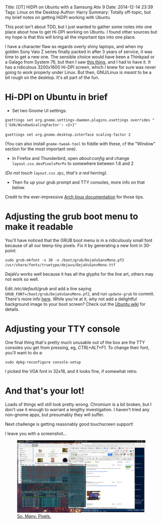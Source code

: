 Title: [OT] HiDPI on Ubuntu with a Samsung Ativ 9 
Date: 2014-12-14 23:39
Tags: Linux on the Desktop
Author: Harry
Summary: Totally off-topic, but my brief notes on getting HiDPI working with Ubuntu

This post isn't about TDD, but I just wanted to gather some notes into one place about how to get Hi-DPI working on Ubuntu.  I found other sources but my hope is that this will bring all the important tips into one place.

I have a character flaw as regards overly shiny laptops, and when my golden Sony Vaio Z series finally packed in after 3 years of service, it was time to get a new one.  The sensible choice would have been a Thinkpad or a Galago from System 76, but then I saw [this thing](http://www.mobiletechreview.com/notebooks/Samsung-ATIV-Book-9-Plus.htm), and I had to have it.  It has a ridiculous 3200x1600 Hi-DPI screen, which I knew for sure was never going to work properly under Linux.  But then, GNU/Linux is *meant* to be a bit rough on the desktop.  It's all part of the fun.


# Hi-DPI on Ubuntu in brief

* Set two Gnome UI settings:

```
gsettings set org.gnome.settings-daemon.plugins.xsettings overrides "{'Gdk/WindowScalingFactor': <2>}"

gsettings set org.gnome.desktop.interface scaling-factor 2
```

(You can also install `gnome-tweak-tool` to fiddle with these, cf the "Window" section for the most important one).

* In Firefox and Thunderbird, open *about:config* and change `layout.css.devPixelsPerPx` to somewhere between 1.6 and 2

*(Do *not* touch `layout.css.dpi`, that's a red herring).*

* Then fix up your grub prompt and TTY consoles, more info on that below.

Credit to the ever-impressive [Arch linux documentation](https://wiki.archlinux.org/index.php/HiDPI) for those tips.


# Adjusting the grub boot menu to make it readable

You'll have noticed that the GRUB boot menu is in a ridiculously small font because of all our teeny-tiny pixels.  Fix it by generating a new font in 30-point:

```
sudo grub-mkfont -s 30 -o /boot/grub/DejaVuSansMono.pf2 /usr/share/fonts/truetype/dejavu/DejaVuSansMono.ttf
```


DejaVu works well because it has all the glyphs for the line art, others may not work so well. 

Edit */etc/default/grub* and add a line saying `GRUB_FONT=/boot/grub/DejaVuSansMono.pf2`, and run `update-grub` to commit. There's more info [here](http://askubuntu.com/questions/11846/changing-the-default-grub-font). While you're at it, why not add a delightful background image to your boot screen?  Check out the [Ubuntu wiki](https://help.ubuntu.com/community/Grub2/Displays) for details.


# Adjusting your TTY console

One final thing that's pretty much unusable out of the box are the TTY consoles you get from pressing, eg, *CTRL+ALT+F1*.  To change their font, you'll want to do a:

    sudo dpkg-reconfigure console-setup

I picked the VGA font in 32x16, and it looks fine, if somewhat retro.



# And that's your lot!

Loads of things will still look pretty wrong.  Chromium is a bit broken, but I don't use it enough to warrant a lengthy investigation. I haven't tried any non-gnome apps, but presumably they will suffer.

Next challenge is getting reasonably good touchscreen support!


I leave you with a screenshot...

<a href="/static/images/hidpi_desktop_screenshot.png">
    <figure>
        <img src="/static/images/hidpi_desktop_screenshot.png" alt="screenshot" />
        <figcaption>So. Many. Pixels.</figcaption>
    </figure>
</a>


